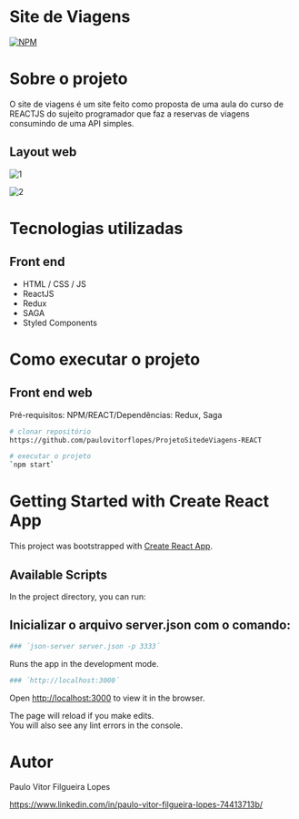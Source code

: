 # Site de Viagens
[![NPM](https://img.shields.io/npm/l/react)](https://github.com/paulovitorflopes/ProjetoSitedeViagens-REACT/blob/master/LICENSE) 

# Sobre o projeto

O site de viagens é um site feito como proposta de uma aula do curso de REACTJS do sujeito programador que faz a reservas de viagens consumindo de uma API simples.

## Layout web

![1](https://user-images.githubusercontent.com/39061341/123723074-05c21e80-d860-11eb-9442-50450391f6cf.png)


![2](https://user-images.githubusercontent.com/39061341/123723124-24c0b080-d860-11eb-8054-caea5c6729cf.png)


# Tecnologias utilizadas

## Front end
- HTML / CSS / JS 
- ReactJS
- Redux
- SAGA
- Styled Components

# Como executar o projeto

## Front end web
Pré-requisitos: NPM/REACT/Dependências: Redux, Saga

```bash
# clonar repositório
https://github.com/paulovitorflopes/ProjetoSitedeViagens-REACT

# executar o projeto
`npm start`
```

# Getting Started with Create React App

This project was bootstrapped with [Create React App](https://github.com/facebook/create-react-app).

## Available Scripts

In the project directory, you can run:

## Inicializar o arquivo server.json com o comando:
```bash
### ´json-server server.json -p 3333´
```

Runs the app in the development mode.
```bash
### ´http://localhost:3000´
```
Open [http://localhost:3000](http://localhost:3000) to view it in the browser.

The page will reload if you make edits.\
You will also see any lint errors in the console.

# Autor

Paulo Vitor Filgueira Lopes

https://www.linkedin.com/in/paulo-vitor-filgueira-lopes-74413713b/


